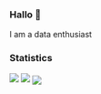 ### Hallo 👋

I am  a  data enthusiast

### Statistics
<img  src="https://github-readme-stats.vercel.app/api?username=qiqinn&theme=vue-dark&show_icons=true&hide_border=true&count_private=true" widht=50%/>
<img src="https://github-readme-streak-stats.herokuapp.com/?user=qiqinn&theme=vue-dark&hide_border=true" widht=50% />
<img align="center" src="https://github-readme-stats.vercel.app/api/top-langs/?username=qiqinn&theme=vue-dark&show_icons=true&hide_border=true&layout=compact" widht=50%/>  


